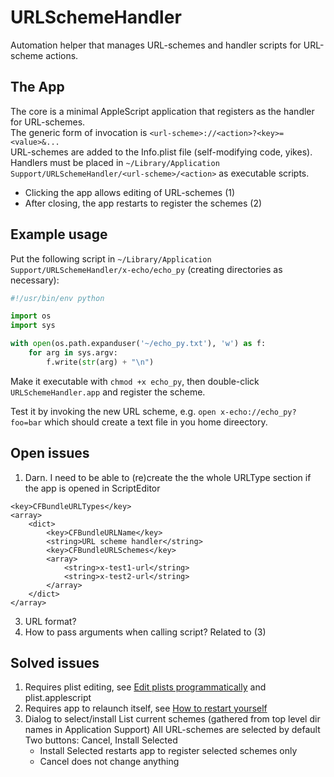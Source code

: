 # URLSchemeHandler

Automation helper that manages URL-schemes and handler scripts for URL-scheme actions.

## The App

The core is a minimal AppleScript application that registers as the handler for URL-schemes.  
The generic form of invocation is `<url-scheme>://<action>?<key>=<value>&...`  
URL-schemes are added to the Info.plist file (self-modifying code, yikes).   
Handlers must be placed in `~/Library/Application Support/URLSchemeHandler/<url-scheme>/<action>` as executable scripts.

- Clicking the app allows editing of URL-schemes (1)
- After closing, the app restarts to register the schemes (2)

## Example usage

Put the following script in `~/Library/Application Support/URLSchemeHandler/x-echo/echo_py` (creating directories as necessary):

```python
#!/usr/bin/env python

import os
import sys

with open(os.path.expanduser('~/echo_py.txt'), 'w') as f:
    for arg in sys.argv:
        f.write(str(arg) + "\n")
```

Make it executable with `chmod +x echo_py`, then double-click `URLSchemeHandler.app` and register the scheme.

Test it by invoking the new URL scheme, e.g. `open x-echo://echo_py?foo=bar` which should create a text file in you home direectory. 

## Open issues
1. Darn. I need to be able to (re)create the the whole URLType section if the app is opened in ScriptEditor
```
<key>CFBundleURLTypes</key>
<array>
	<dict>
		<key>CFBundleURLName</key>
		<string>URL scheme handler</string>
		<key>CFBundleURLSchemes</key>
		<array>
			<string>x-test1-url</string>
			<string>x-test2-url</string>
		</array>
	</dict>
</array>
```
3. URL format?
4. How to pass arguments when calling script? Related to (3)

## Solved issues

1. Requires plist editing, see [Edit plists programmatically](zk://180727182851) and plist.applescript
2. Requires app to relaunch itself, see [How to restart yourself](zk://180727175429)
5. Dialog to select/install
   List current schemes (gathered from top level dir names in Application Support)
   All URL-schemes are selected by default
   Two buttons: Cancel, Install Selected
   - Install Selected restarts app to register selected schemes only
   - Cancel does not change anything
